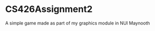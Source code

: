 CS426Assignment2
================

A simple game made as part of my graphics module in NUI Maynooth
